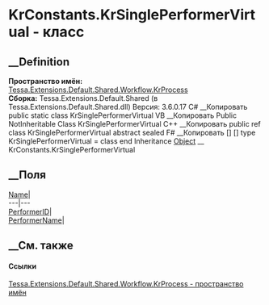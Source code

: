 # KrConstants.KrSinglePerformerVirtual - класс
##  __Definition
 **Пространство имён:**
[Tessa.Extensions.Default.Shared.Workflow.KrProcess](N_Tessa_Extensions_Default_Shared_Workflow_KrProcess.htm)  
 **Сборка:** Tessa.Extensions.Default.Shared (в
Tessa.Extensions.Default.Shared.dll) Версия: 3.6.0.17
C# __Копировать
     public static class KrSinglePerformerVirtual
VB __Копировать
     Public NotInheritable Class KrSinglePerformerVirtual
C++ __Копировать
     public ref class KrSinglePerformerVirtual abstract sealed
F# __Копировать
     [<AbstractClassAttribute>]
    [<SealedAttribute>]
    type KrSinglePerformerVirtual = class end
Inheritance
    [Object](https://learn.microsoft.com/dotnet/api/system.object) __ KrConstants.KrSinglePerformerVirtual
##  __Поля
[Name](F_Tessa_Extensions_Default_Shared_Workflow_KrProcess_KrConstants_KrSinglePerformerVirtual_Name.htm)|  
---|---  
[PerformerID](F_Tessa_Extensions_Default_Shared_Workflow_KrProcess_KrConstants_KrSinglePerformerVirtual_PerformerID.htm)|  
[PerformerName](F_Tessa_Extensions_Default_Shared_Workflow_KrProcess_KrConstants_KrSinglePerformerVirtual_PerformerName.htm)|  
## __См. также
#### Ссылки
[Tessa.Extensions.Default.Shared.Workflow.KrProcess - пространство
имён](N_Tessa_Extensions_Default_Shared_Workflow_KrProcess.htm)
